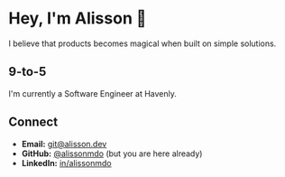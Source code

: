 # Hey, I'm Alisson 👋

I believe that products becomes magical when built on simple solutions.

## 9-to-5
I'm currently a Software Engineer at Havenly.

## Connect
- **Email:** [git@alisson.dev](mailto:git@alisson.dev)
- **GitHub:** [@alissonmdo](https://github.com/alissonmdo) (but you are here already)
- **LinkedIn:** [in/alissonmdo](https://www.linkedin.com/in/alissonmdo/)
